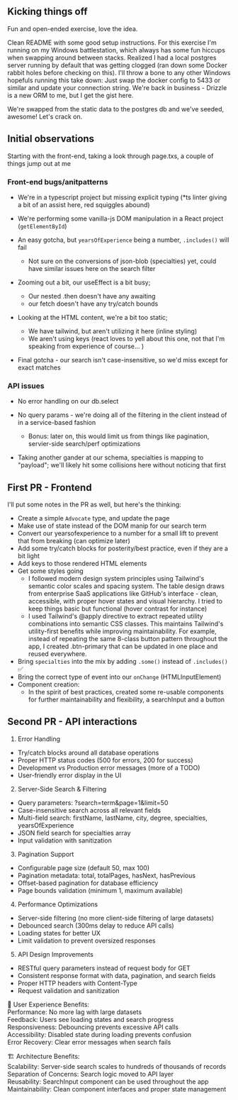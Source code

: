 ## Kicking things off

Fun and open-ended exercise, love the idea.

Clean README with some good setup instructions. For this exercise I'm running on my Windows battlestation, which always has some fun hiccups when swapping around between stacks. Realized I had a local postgres server running by default that was getting clogged (ran down some Docker rabbit holes before checking on this). I'll throw a bone to any other Windows hopefuls running this take down: Just swap the docker config to 5433 or similar and update your connection string. We're back in business - Drizzle is a new ORM to me, but I get the gist here.

We're swapped from the static data to the postgres db and we've seeded, awesome! Let's crack on.

## Initial observations

Starting with the front-end, taking a look through page.txs, a couple of things jump out at me

### Front-end bugs/anitpatterns

- We're in a typescript project but missing explicit typing (\*ts linter giving a bit of an assist here, red squiggles abound)
- We're performing some vanilla-js DOM manipulation in a React project (`getElementById`)
- An easy gotcha, but `yearsOfExperience` being a number, `.includes()` will fail

  - Not sure on the conversions of json-blob (specialties) yet, could have similar issues here on the search filter

- Zooming out a bit, our useEffect is a bit busy;

  - Our nested .then doesn't have any awaiting
  - our fetch doesn't have any try/catch bounds

- Looking at the HTML content, we're a bit too static;

  - We have tailwind, but aren't utilizing it here (inline styling)
  - We aren't using keys (react loves to yell about this one, not that I'm speaking from experience of course... )

- Final gotcha - our search isn't case-insensitive, so we'd miss except for exact matches

### API issues

- No error handling on our db.select
- No query params - we're doing all of the filtering in the client instead of in a service-based fashion

  - Bonus: later on, this would limit us from things like pagination, servier-side search/perf optimizations

- Taking another gander at our schema, specialties is mapping to "payload"; we'll likely hit some collisions here without noticing that first

## First PR - Frontend

I'll put some notes in the PR as well, but here's the thinking:

- Create a simple `Advocate` type, and update the page
- Make use of state instead of the DOM manip for our search term
- Convert our yearsofexperience to a number for a small lift to prevent that from breaking (can optimize later)
- Add some try/catch blocks for posterity/best practice, even if they are a bit light
- Add keys to those rendered HTML elements
- Get some styles going
  - I followed modern design system principles using Tailwind's semantic color scales and spacing system. The table design draws from enterprise SaaS applications like GitHub's interface - clean, accessible, with proper hover states and visual hierarchy. I tried to keep things basic but functional (hover contrast for instance)
  - I used Tailwind's @apply directive to extract repeated utility combinations into semantic CSS classes. This maintains Tailwind's utility-first benefits while improving maintainability. For example, instead of repeating the same 8-class button pattern throughout the app, I created .btn-primary that can be updated in one place and reused everywhere.
- Bring `specialties` into the mix by adding `.some()` instead of `.includes()` ✅
- Bring the correct type of event into our `onChange` (HTMLInputElement)
- Component creation:
  - In the spirit of best practices, created some re-usable components for further maintainability and flexibility, a searchInput and a button

## Second PR - API interactions

1. Error Handling

- Try/catch blocks around all database operations
- Proper HTTP status codes (500 for errors, 200 for success)
- Development vs Production error messages (more of a TODO)
- User-friendly error display in the UI

2. Server-Side Search & Filtering

- Query parameters: ?search=term&page=1&limit=50
- Case-insensitive search across all relevant fields
- Multi-field search: firstName, lastName, city, degree, specialties, yearsOfExperience
- JSON field search for specialties array
- Input validation with sanitization

3. Pagination Support

- Configurable page size (default 50, max 100)
- Pagination metadata: total, totalPages, hasNext, hasPrevious
- Offset-based pagination for database efficiency
- Page bounds validation (minimum 1, maximum available)

4. Performance Optimizations

- Server-side filtering (no more client-side filtering of large datasets)
- Debounced search (300ms delay to reduce API calls)
- Loading states for better UX
- Limit validation to prevent oversized responses

5. API Design Improvements

- RESTful query parameters instead of request body for GET
- Consistent response format with data, pagination, and search fields
- Proper HTTP headers with Content-Type
- Request validation and sanitization

🎯 User Experience Benefits:  
Performance: No more lag with large datasets  
Feedback: Users see loading states and search progress  
Responsiveness: Debouncing prevents excessive API calls  
Accessibility: Disabled state during loading prevents confusion  
Error Recovery: Clear error messages when search fails

🏗️ Architecture Benefits:  
Scalability: Server-side search scales to hundreds of thousands of records  
Separation of Concerns: Search logic moved to API layer  
Reusability: SearchInput component can be used throughout the app  
Maintainability: Clean component interfaces and proper state management
